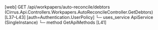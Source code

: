 [web] GET /api/workpapers/auto-reconcile/debtors  (Cirrus.Api.Controllers.Workpapers.AutoReconcileController.GetDebtors)  [L37–L43] [auth=Authentication.UserPolicy]
  └─ uses_service ApiService (SingleInstance)
    └─ method GetApiMethods [L41]

